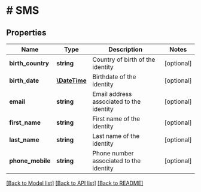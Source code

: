 # # SMS

## Properties

Name | Type | Description | Notes
------------ | ------------- | ------------- | -------------
**birth_country** | **string** | Country of birth of the identity | [optional] 
**birth_date** | [**\DateTime**](\DateTime.md) | Birthdate of the identity | [optional] 
**email** | **string** | Email address associated to the identity | [optional] 
**first_name** | **string** | First name of the identity | [optional] 
**last_name** | **string** | Last name of the identity | [optional] 
**phone_mobile** | **string** | Phone number associated to the identity | [optional] 

[[Back to Model list]](../../README.md#documentation-for-models) [[Back to API list]](../../README.md#documentation-for-api-endpoints) [[Back to README]](../../README.md)


